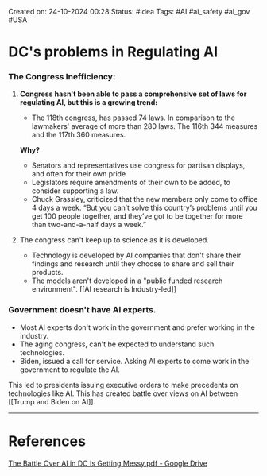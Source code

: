 Created on: 24-10-2024 00:28
Status: #idea
Tags: #AI #ai_safety #ai_gov #USA
# DC's problems in Regulating AI
### The Congress Inefficiency:
 1. __Congress hasn't been able to pass a comprehensive set of laws for regulating AI, but this is a growing trend:__
	- The 118th congress, has passed 74 laws. In comparison to the lawmakers' average of more than 280 laws. The 116th 344 measures and the 117th 360 measures.
	
	__Why?__
	- Senators and representatives use congress for partisan displays, and often for their own pride
	- Legislators require amendments of their own to be added, to consider supporting a law.
	- Chuck Grassley, criticized that the new members only come to office 4 days a week. “But you can’t solve this country’s problems until you get 100 people together, and they’ve got to be together for more than two-and-a-half days a week.”

2. The congress can't keep up to science as it is developed. 
	-  Technology is developed by AI companies that don't share their findings and research until they choose to share and sell their products.
	- The models aren't developed in a "public funded research environment". [[AI research is Industry-led]] 

### Government doesn't have AI experts.
- Most AI experts don't work in the government and prefer working in the industry.
- The aging congress, can't be expected to understand such technologies.
- Biden, issued a call for service. Asking AI experts to come work in the government to regulate the AI.

This led to presidents issuing executive orders to make precedents on technologies like AI. This has created battle over views on AI between [[Trump and Biden on AI]].

-----------------
# References
[The Battle Over AI in DC Is Getting Messy.pdf - Google Drive](https://drive.google.com/file/d/1b9QRNmp5N8Jl9xgjUCf4zgfcDMQx45Do/view)
